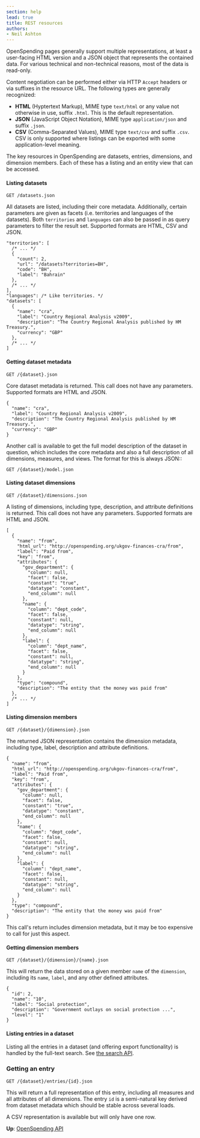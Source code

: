 ```yaml
---
section: help
lead: true
title: REST resources
authors:
- Neil Ashton
---
```

OpenSpending pages generally support multiple representations, at least
a user-facing HTML version and a JSON object that represents the contained
data. For various technical and non-technical reasons, most of the data is
read-only.

Content negotiation can be performed either via HTTP ``Accept`` headers or
via suffixes in the resource URL. The following types are generally
recognized:

* **HTML** (Hyptertext Markup), MIME type ``text/html`` or any value not
  otherwise in use, suffix ``.html``. This is the default representation.
* **JSON** (JavaScript Object Notation), MIME type ``application/json`` and
  suffix ``.json``.
* **CSV** (Comma-Separated Values), MIME type ``text/csv`` and suffix
  ``.csv``. CSV is only supported where listings can be exported with some
  application-level meaning.

The key resources in OpenSpending are datasets, entries, dimensions, and
dimension members. Each of these has a listing and an entity view that can
be accessed.

#### Listing datasets

    GET /datasets.json

All datasets are listed, including their core metadata. Additionally, certain
parameters are given as facets (i.e. territories and languages of the
datasets). Both ``territories`` and ``languages`` can also be passed in as
query parameters to filter the result set. Supported formats are HTML, CSV and JSON.

    "territories": [
      /* ... */
      {
        "count": 2,
        "url": "/datasets?territories=BH",
        "code": "BH",
        "label": "Bahrain"
      },
      /* ... */
    ],
    "languages": /* Like territories. */
    "datasets": [
      {
        "name": "cra",
        "label": "Country Regional Analysis v2009",
        "description": "The Country Regional Analysis published by HM Treasury.",
        "currency": "GBP"
      },
      /* ... */
    ]

#### Getting dataset metadata

    GET /{dataset}.json

Core dataset metadata is returned. This call does not have any
parameters. Supported formats are HTML and JSON.

    {
      "name": "cra",
      "label": "Country Regional Analysis v2009",
      "description": "The Country Regional Analysis published by HM Treasury.",
      "currency": "GBP"
    }

Another call is available to get the full model description of
the dataset in question, which includes the core metadata and also
a full description of all dimensions, measures, and views. The
format for this is always JSON::

    GET /{dataset}/model.json

#### Listing dataset dimensions

    GET /{dataset}/dimensions.json

A listing of dimensions, including type, description, and attribute
definitions is returned. This call does not have any parameters.
Supported formats are HTML and JSON.

    [
      {
        "name": "from",
        "html_url": "http://openspending.org/ukgov-finances-cra/from",
        "label": "Paid from",
        "key": "from",
        "attributes": {
          "gov_department": {
            "column": null,
            "facet": false,
            "constant": "true",
            "datatype": "constant",
            "end_column": null
          },
          "name": {
            "column": "dept_code",
            "facet": false,
            "constant": null,
            "datatype": "string",
            "end_column": null
          },
          "label": {
            "column": "dept_name",
            "facet": false,
            "constant": null,
            "datatype": "string",
            "end_column": null
          }
        },
        "type": "compound",
        "description": "The entity that the money was paid from"
      },
      /* ... */
    ]

#### Listing dimension members

    GET /{dataset}/{dimension}.json

The returned JSON representation contains the dimension metadata,
including type, label, description and attribute definitions.

    {
      "name": "from",
      "html_url": "http://openspending.org/ukgov-finances-cra/from",
      "label": "Paid from",
      "key": "from",
      "attributes": {
        "gov_department": {
          "column": null,
          "facet": false,
          "constant": "true",
          "datatype": "constant",
          "end_column": null
        },
        "name": {
          "column": "dept_code",
          "facet": false,
          "constant": null,
          "datatype": "string",
          "end_column": null
        },
        "label": {
          "column": "dept_name",
          "facet": false,
          "constant": null,
          "datatype": "string",
          "end_column": null
        }
      },
      "type": "compound",
      "description": "The entity that the money was paid from"
    }

This call's return includes dimension metadata, but it may be too expensive
to call for just this aspect.

#### Getting dimension members

    GET /{dataset}/{dimension}/{name}.json

This will return the data stored on a given member ``name`` of the
``dimension``, including its ``name``, ``label``, and any other
defined attributes.

    {
      "id": 2,
      "name": "10",
      "label": "Social protection",
      "description": "Government outlays on social protection ...",
      "level": "1"
    }

#### Listing entries in a dataset

Listing all the entries in a dataset (and offering export functionality)
is handled by the full-text search. See [the search API](../search).

### Getting an entry

    GET /{dataset}/entries/{id}.json

This will return a full representation of this entry, including all
measures and all attributes of all dimensions. The entry ``id`` is a
semi-natural key derived from dataset metadata which should be stable
across several loads.

A CSV representation is available but will only have one row.

**Up**: [OpenSpending API](../)
